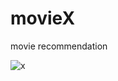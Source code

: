 # movieX

movie recommendation

![x](https://gitlab.com/Weihai/moviex/raw/master/static/images/sm.png)